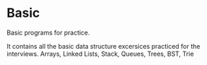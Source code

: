 # Basic
Basic programs for practice.

It contains all the basic data structure excersices practiced for the interviews.
Arrays, Linked Lists, Stack, Queues, Trees, BST, Trie
